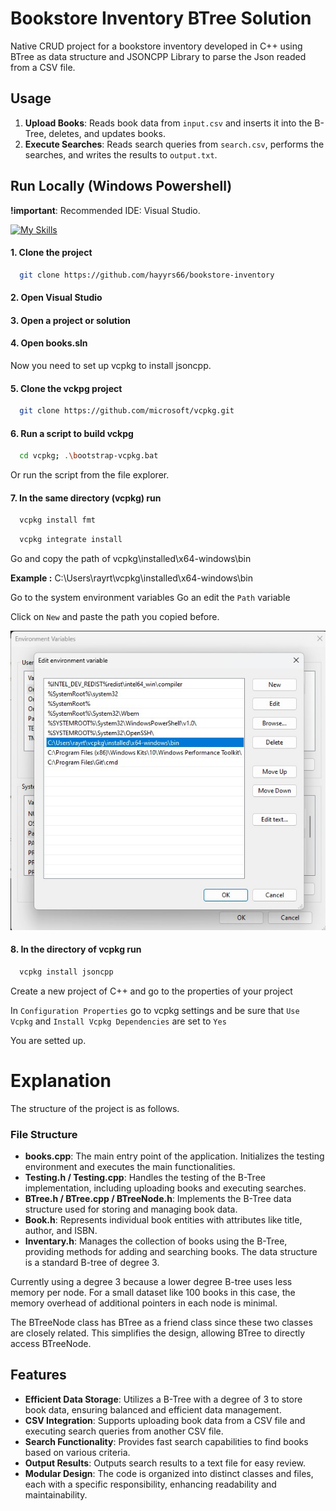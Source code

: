 
# Bookstore Inventory BTree Solution 

Native CRUD project for a bookstore inventory developed in C++ using BTree as data structure and JSONCPP Library to parse the Json readed from a CSV file.

## Usage

1. **Upload Books**: Reads book data from `input.csv` and inserts it into the B-Tree, deletes, and updates books.
2. **Execute Searches**: Reads search queries from `search.csv`, performs the searches, and writes the results to `output.txt`.






## Run Locally (Windows Powershell)

**!important**: Recommended IDE: Visual Studio. 

[![My Skills](https://skillicons.dev/icons?i=visualstudio&theme=dark)](https://skillicons.dev)

#### 1. Clone the project

```bash
  git clone https://github.com/hayyrs66/bookstore-inventory
```

#### 2. Open Visual Studio

#### 3. Open a project or solution
#### 4. Open books.sln

Now you need to set up vcpkg to install jsoncpp.

#### 5. Clone the vckpg project
```bash
  git clone https://github.com/microsoft/vcpkg.git
```

#### 6. Run a script to build vckpg

```bash 
  cd vcpkg; .\bootstrap-vcpkg.bat
```
Or run the script from the file explorer.

#### 7. In the same directory (vcpkg) run
```bash 
  vcpkg install fmt
```
```bash
  vcpkg integrate install
```
Go and copy the path of vcpkg\installed\x64-windows\bin

**Example :**
 C:\Users\rayrt\vcpkg\installed\x64-windows\bin

Go to the system environment variables
Go an edit the `Path` variable

Click on `New` and paste the path you copied before.

![App Screenshot](screenshots/path.jpg)


#### 8. In the directory of vcpkg run
```bash
  vcpkg install jsoncpp
```

Create a new project of C++ and go to the properties of your project

In `Configuration Properties` go to vcpkg settings and be sure that `Use Vcpkg` and `Install Vcpkg Dependencies` are set to `Yes`

You are setted up.

# Explanation

The structure of the project is as follows.

### File Structure

- **books.cpp**: The main entry point of the application. Initializes the testing environment and executes the main functionalities.
- **Testing.h / Testing.cpp**: Handles the testing of the B-Tree implementation, including uploading books and executing searches.
- **BTree.h / BTree.cpp / BTreeNode.h**: Implements the B-Tree data structure used for storing and managing book data.
- **Book.h**: Represents individual book entities with attributes like title, author, and ISBN.
- **Inventary.h**: Manages the collection of books using the B-Tree, providing methods for adding and searching books.
The data structure is a standard B-tree of degree 3.

Currently using a degree 3 because a lower degree B-tree uses less memory per node. For a small dataset like 100 books in this case, the memory overhead of additional pointers in each node is minimal.

The BTreeNode class has BTree as a friend class since these two classes are closely related. This simplifies the design, allowing BTree to directly access BTreeNode.
## Features

- **Efficient Data Storage**: Utilizes a B-Tree with a degree of 3 to store book data, ensuring balanced and efficient data management.
- **CSV Integration**: Supports uploading book data from a CSV file and executing search queries from another CSV file.
- **Search Functionality**: Provides fast search capabilities to find books based on various criteria.
- **Output Results**: Outputs search results to a text file for easy review.
- **Modular Design**: The code is organized into distinct classes and files, each with a specific responsibility, enhancing readability and maintainability.




